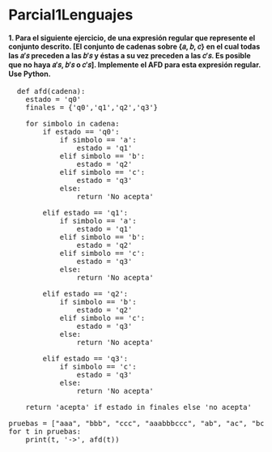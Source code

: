 # Parcial1Lenguajes

#### 1.  Para el siguiente ejercicio, de una expresión regular que represente el conjunto descrito. [El conjunto de cadenas sobre {𝑎, 𝑏, 𝑐} en el cual todas las 𝑎′𝑠 preceden a las 𝑏′𝑠 y éstas a su vez preceden a las 𝑐′𝑠. Es posible que no haya 𝑎′𝑠, 𝑏′𝑠 o 𝑐′𝑠]. Implemente el AFD para esta expresión regular. Use Python.

<pre>
  def afd(cadena):
    estado = 'q0'
    finales = {'q0','q1','q2','q3'}

    for simbolo in cadena:
        if estado == 'q0':
            if simbolo == 'a':
                estado = 'q1'
            elif simbolo == 'b':
                estado = 'q2'
            elif simbolo == 'c':
                estado = 'q3'
            else:
                return 'No acepta'
        
        elif estado == 'q1':
            if simbolo == 'a':
                estado = 'q1'
            elif simbolo == 'b':
                estado = 'q2'
            elif simbolo == 'c':
                estado = 'q3'
            else:
                return 'No acepta'
        
        elif estado == 'q2':
            if simbolo == 'b':
                estado = 'q2'
            elif simbolo == 'c':
                estado = 'q3'
            else:
                return 'No acepta'
            
        elif estado == 'q3':
            if simbolo == 'c':
                estado = 'q3'
            else:
                return 'No acepta'
    
    return 'acepta' if estado in finales else 'no acepta'

pruebas = ["aaa", "bbb", "ccc", "aaabbbccc", "ab", "ac", "bca", "aabbccaa"]
for t in pruebas:
    print(t, '->', afd(t))
</pre>

